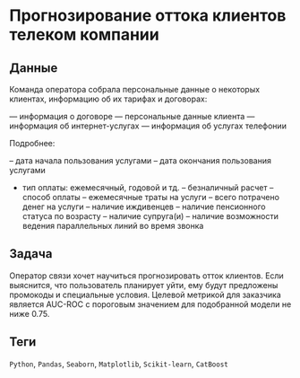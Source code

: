 # Прогнозирование оттока клиентов телеком компании


## Данные

Команда оператора собрала персональные данные о некоторых клиентах, информацию об их тарифах и договорах:

— информация о договоре
— персональные данные клиента
— информация об интернет-услугах
— информация об услугах телефонии

Подробнее:

– дата начала пользования услугами
– дата окончания пользования услугами
- тип оплаты: ежемесячный, годовой и тд.
– безналичный расчет
– способ оплаты
– ежемесячные траты на услуги
– всего потрачено денег на услуги
– наличие иждивенцев
– наличие пенсионного статуса по возрасту
– наличие супруга(и)
– наличие возможности ведения параллельных линий во время звонка

## Задача

Оператор связи хочет научиться прогнозировать отток клиентов. Если выяснится, что пользователь планирует уйти, ему будут предложены промокоды и специальные условия. Целевой метрикой для заказчика является AUC-ROC с пороговым значением для подобранной модели не ниже 0.75. 

## Теги
`Python`, `Pandas`, `Seaborn`, `Matplotlib`, `Scikit-learn`, `CatBoost`